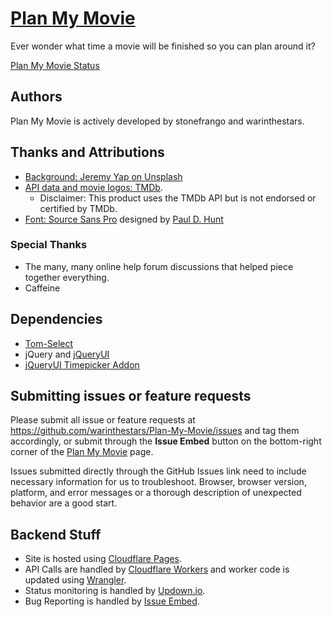 # [Plan My Movie](https://planmymovie.com)
Ever wonder what time a movie will be finished so you can plan around it? 

[Plan My Movie Status](https://statuspage.planmymovie.com)

## Authors
Plan My Movie is actively developed by stonefrango and warinthestars.

## Thanks and Attributions
* [Background: Jeremy Yap on Unsplash](https://unsplash.com/photos/J39X2xX_8CQ)
* [API data and movie logos: TMDb](https://www.themoviedb.org/). 
    * Disclaimer: This product uses the TMDb API but is not endorsed or certified by TMDb.
* [Font: Source Sans Pro](https://fonts.google.com/specimen/Source+Sans+Pro) designed by [Paul D. Hunt](https://fonts.google.com/?query=Paul+D.+Hunt)

### Special Thanks
* The many, many online help forum discussions that helped piece together everything.
* Caffeine

## Dependencies
* [Tom-Select](https://github.com/orchidjs/tom-select)
* jQuery and [jQueryUI](https://jqueryui.com)
* [jQueryUI Timepicker Addon](https://github.com/trentrichardson/jQuery-Timepicker-Addon)

## Submitting issues or feature requests
Please submit all issue or feature requests at https://github.com/warinthestars/Plan-My-Movie/issues and tag them accordingly, or submit through the **Issue Embed** button on the bottom-right corner of the [Plan My Movie](https://planmymovie.com) page. 

Issues submitted directly through the GitHub Issues link need to include necessary information for us to troubleshoot. Browser, browser version, platform, and error messages or a thorough description of unexpected behavior are a good start.

## Backend Stuff
* Site is hosted using [Cloudflare Pages](https://pages.cloudflare.com).
* API Calls are handled by [Cloudflare Workers](https://workers.cloudflare.com) and worker code is updated using [Wrangler](https://developers.cloudflare.com/workers/wrangler/).
* Status monitoring is handled by [Updown.io](https://updown.io).
* Bug Reporting is handled by [Issue Embed](https://www.issueembed.dev).
